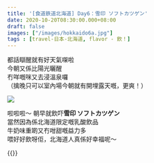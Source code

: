 ```yaml
---
title: '[食道鉄道北海道] Day6：雪印 ソフトカツゲン'
date: 2020-10-20T08:30:00.000+08:00
draft: false
images: ["/images/hokkaido6a.jpg"]
tags : [travel-日本-北海道, flavor - 飲！]
---
```


都話瞓醒就有好天氣㗎啦  
今朝又係比陽光曬醒  
冇咩嘅咪又去浸溫泉囉  
（擒晚只可以室內場今朝就有開埋露天嘅，更爽！）  

![](/images/hokkaido6a.jpg)

啦啦啦～ 朝早就飲吓**雪印 ソフトカツゲン**  
當然因為係北海道限定嘅乳酸飲品  
牛奶味重啲又冇咁甜嘅益力多  
喂好好飲呀佢，北海道人真係好幸福呢～   
    
    
{{<hokkaido>}}
